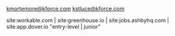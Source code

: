 kmortemore@kforce.com
kstluce@kforce.com

site:workable.com | site:greenhouse.io | site:jobs.ashbyhq.com | site:app.dover.io "entry-level | junior"